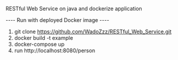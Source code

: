 RESTful Web Service on java and dockerize application



---- Run with deployed Docker image ----

1. git clone https://github.com/WadoZzz/RESTful_Web_Service.git
2. docker build -t example
3. docker-compose up
4. run http://localhost:8080/person

